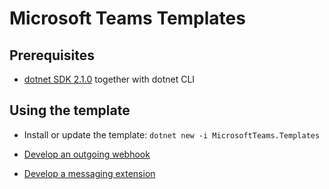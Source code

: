 # Microsoft Teams Templates

## Prerequisites

* [dotnet SDK 2.1.0](https://www.microsoft.com/net/core) together with dotnet CLI

## Using the template

* Install or update the template: `dotnet new -i MicrosoftTeams.Templates`

* [Develop an outgoing webhook](docs/webhook.md)
* [Develop a messaging extension](docs/messagingextension.md)
